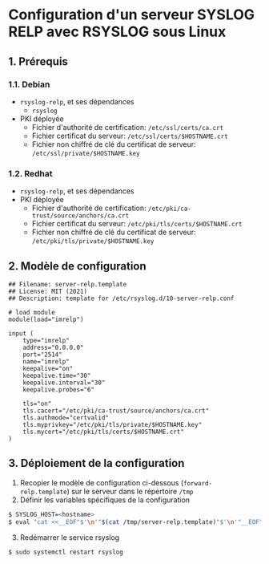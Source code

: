 # Configuration d'un serveur SYSLOG RELP avec RSYSLOG sous Linux

## 1. Prérequis

### 1.1. Debian

* `rsyslog-relp`, et ses dépendances
  * `rsyslog`
* PKI déployée
  * Fichier d'authorité de certification: `/etc/ssl/certs/ca.crt`
  * Fichier certificat du serveur: `/etc/ssl/certs/$HOSTNAME.crt`
  * Fichier non chiffré de clé du certificat de serveur: `/etc/ssl/private/$HOSTNAME.key`

### 1.2. Redhat

* `rsyslog-relp`, et ses dépendances
* PKI déployée
  * Fichier d'authorité de certification: `/etc/pki/ca-trust/source/anchors/ca.crt`
  * Fichier certificat du serveur: `/etc/pki/tls/certs/$HOSTNAME.crt`
  * Fichier non chiffré de clé du certificat de serveur: `/etc/pki/tls/private/$HOSTNAME.key`

## 2. Modèle de configuration

```
## Filename: server-relp.template
## License: MIT (2021)
## Description: template for /etc/rsyslog.d/10-server-relp.conf

# load module
module(load="imrelp")

input (
    type="imrelp"
    address="0.0.0.0"
    port="2514"
    name="imrelp"
    keepalive="on"
    keepalive.time="30"
    keepalive.interval="30"
    keepalive.probes="6"

    tls="on"
    tls.cacert="/etc/pki/ca-trust/source/anchors/ca.crt"
    tls.authmode="certvalid"
    tls.myprivkey="/etc/pki/tls/private/$HOSTNAME.key"
    tls.mycert="/etc/pki/tls/certs/$HOSTNAME.crt"
)
```

## 3. Déploiement de la configuration

1. Recopier le modèle de configuration ci-dessous (`forward-relp.template`) sur le serveur dans le répertoire `/tmp`
2. Définir les variables spécifiques de la configuration

``` sh
$ SYSLOG_HOST=<hostname>
$ eval "cat <<__EOF"$'\n'"$(cat /tmp/server-relp.template)"$'\n'"__EOF"' | sudo tee /etc/rsyslog.d/10-server-relp.conf
```
3. Redémarrer le service rsyslog

``` sh
$ sudo systemctl restart rsyslog
```

